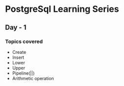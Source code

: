 # PostgreSql Learning Series
## Day - 1
### Topics covered
-  Create
-  Insert
-  Lower
-  Upper
-  Pipeline(||)
-  Arithmetic operation
